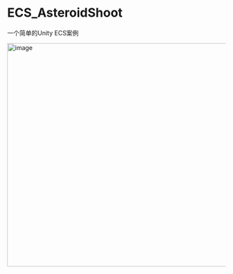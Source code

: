 # ECS_AsteroidShoot
一个简单的Unity ECS案例

<img width="917" height="514" alt="image" src="https://github.com/user-attachments/assets/95c5ae9f-2219-49a2-bc5f-bf00a736e8ad" />

